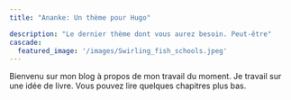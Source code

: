 ```yaml
---
title: "Ananke: Un thème pour Hugo"

description: "Le dernier thème dont vous aurez besoin. Peut-être"
cascade:
  featured_image: '/images/Swirling_fish_schools.jpeg'
---
```

Bienvenu sur mon blog à propos de mon travail du moment. Je travail sur une idée de livre. Vous pouvez lire quelques chapitres plus bas.
